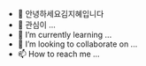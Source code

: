 - 👋 안녕하세요김지혜입니다
- 👀 관심이 ...
- 🌱 I’m currently learning ...
- 💞️ I’m looking to collaborate on ...
- 📫 How to reach me ...

<!---
hyepysd/hyepysd is a ✨ special ✨ repository because its `README.md` (this file) appears on your GitHub profile.
You can click the Preview link to take a look at your changes.
--->
